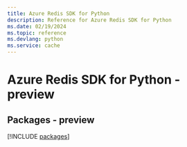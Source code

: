 ```yaml
---
title: Azure Redis SDK for Python
description: Reference for Azure Redis SDK for Python
ms.date: 02/19/2024
ms.topic: reference
ms.devlang: python
ms.service: cache
---
```

# Azure Redis SDK for Python - preview
## Packages - preview
[!INCLUDE [packages](redis-index.md)]